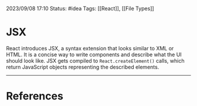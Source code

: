 2023/09/08 17:10
Status: #idea
Tags: [[React]], [[File Types]]

# JSX

React introduces JSX, a syntax extension that looks similar to XML or HTML. It is a concise way to write components and describe what the UI should look like. JSX gets compiled to `React.createElement()` calls, which return JavaScript objects representing the described elements.




---
# References
